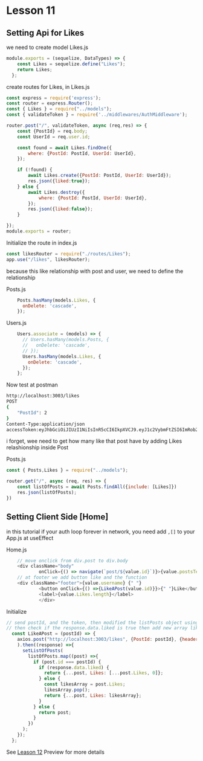 # Lesson 11

## Setting Api for Likes

we need to create model Likes.js

```javascript
module.exports = (sequelize, DataTypes) => {
    const Likes = sequelize.define("Likes");
    return Likes;
  };
```

create routes for Likes, in Likes.js

```javascript
const express = require('express');
const router = express.Router();
const { Likes } = require("../models");
const { validateToken } = require('../middlewares/AuthMiddleware');

router.post("/", validateToken, async (req,res) => {
    const {PostId} = req.body;
    const UserId = req.user.id;

    const found = await Likes.findOne({
        where: {PostId: PostId, UserId: UserId},
    });

    if (!found) {
        await Likes.create({PostId: PostId, UserId: UserId});
        res.json({liked:true});
    } else {
        await Likes.destroy({
            where: {PostId: PostId, UserId: UserId},
        });
        res.json({liked:false});
    }

});
module.exports = router;
```

Initialize the route in index.js

```javascript
const likesRouter = require("./routes/Likes");
app.use("/likes", likesRouter);
```

because this like relationship with post and user, we need to define the relationship

Posts.js

```javascript
    Posts.hasMany(models.Likes, {
      onDelete: 'cascade',
    });
```

Users.js

```javascript
    Users.associate = (models) => {
      // Users.hasMany(models.Posts, {
      //   onDelete: 'cascade',
      // });
      Users.hasMany(models.Likes, {
        onDelete: 'cascade',
      });
    };
```

Now test at postman

```bash
http://localhost:3003/likes
POST
{
    "PostId": 2
}
Content-Type:application/json
accessToken:eyJhbGciOiJIUzI1NiIsInR5cCI6IkpXVCJ9.eyJ1c2VybmFtZSI6ImRob25pMTIzIiwiaWQiOjMsImlhdCI6MTY4Njc4NTY5NH0.bnT9-7PNDZEAYJUHBfOFTr2FUeZxzbVMSS1k9ROv1yg
```

i forget, wee need to get how many like that post have by adding Likes relashionship inside Post

Posts.js

```javascript
const { Posts,Likes } = require("../models");

router.get("/", async (req, res) => {
    const listOfPosts = await Posts.findAll({include: [Likes]})
    res.json(listOfPosts);
})
```

## Setting Client Side [Home]

in this tutorial if your auth loop forever in network, you need add `,[]` to your App.js at useEffect

Home.js

```javascript
    // move onclick from div.post to div.body
    <div className="body"
            onClick={() => navigate(`post/${value.id}`)}>{value.postsText}</div>
    // at footer we add button like and the function
    <div className="footer">{value.username} {" "} 
            <button onClick={() =>{LikeAPost(value.id)}}>{" "}Like</button>
            <label>{value.Likes.length}</label>
            </div>
```

Initialize

```javascript
// send postId, and the token, then modified the listPosts object using map if the post.id equel with postId
// then check if the response.data.liked is true then add new array like, else remove last object from array post using `pop()`.
  const LikeAPost = (postId) => {
    axios.post("http://localhost:3003/likes", {PostId: postId}, {headers: { accessToken: localStorage.getItem("accessToken") }}
    ).then((response) =>{
      setListOfPosts(
        listOfPosts.map((post) =>{
          if (post.id === postId) {
            if (response.data.liked) {
              return {...post, Likes: [...post.Likes, 0]};
            } else {
              const likesArray = post.Likes;
              likesArray.pop();
              return {...post, Likes: likesArray};
            }
          } else {
            return post;
          }
        })
      );
    });
  };
```

See [Leason 12](https://lesson12.com) Preview for more details
